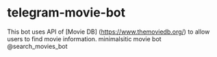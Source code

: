 # telegram-movie-bot
This bot uses API of [Movie DB] (https://www.themoviedb.org/) to allow users to find movie information.
minimalsitic movie bot @search_movies_bot
